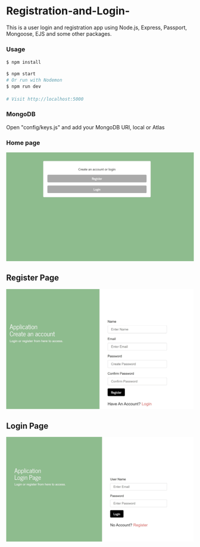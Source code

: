 # Registration-and-Login-

This is a user login and registration app using Node.js, Express, Passport, Mongoose, EJS and some other packages.

### Usage

```sh
$ npm install
```

```sh
$ npm start
# Or run with Nodemon
$ npm run dev

# Visit http://localhost:5000
```

### MongoDB

Open "config/keys.js" and add your MongoDB URI, local or Atlas


### Home page
![firstPage](https://github.com/ChanaShmuel/Registration-and-Login/blob/main/images/homepage.jpg)



## Register Page
![loginPage](https://github.com/ChanaShmuel/Registration-and-Login/blob/main/images/register.jpg)



## Login Page
![registerPage](https://github.com/ChanaShmuel/Registration-and-Login/blob/main/images/login.jpg)

